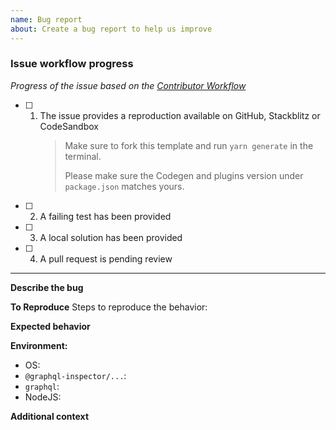 ```yaml
---
name: Bug report
about: Create a bug report to help us improve
---
```


### Issue workflow progress

<!-- PLEASE DO NOT REMOVE THIS SECTION -->

_Progress of the issue based on the [Contributor Workflow](https://github.com/the-guild-org/Stack/blob/master/CONTRIBUTING.md#a-typical-contributor-workflow)_

- [ ] 1. The issue provides a reproduction available on GitHub, Stackblitz or CodeSandbox
     > Make sure to fork this template and run `yarn generate` in the terminal.
     >
     > Please make sure the Codegen and plugins version under `package.json` matches yours.
- [ ] 2. A failing test has been provided
- [ ] 3. A local solution has been provided
- [ ] 4. A pull request is pending review

---

**Describe the bug**

<!-- A clear and concise description of what the bug is. -->

**To Reproduce**
Steps to reproduce the behavior:

**Expected behavior**

<!-- A clear and concise description of what you expected to happen. -->

**Environment:**

- OS:
- `@graphql-inspector/...`:
- `graphql`:
- NodeJS:

**Additional context**

<!-- Add any other context about the problem here. -->

